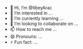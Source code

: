 - 👋 Hi, I’m @IlbeyArac
- 👀 I’m interested in ...
- 🌱 I’m currently learning ...
- 💞️ I’m looking to collaborate on ...
- 📫 How to reach me ...
- 😄 Pronouns: ...
- ⚡ Fun fact: ...

<!---
IlbeyArac/IlbeyArac is a ✨ special ✨ repository because its `README.md` (this file) appears on your GitHub profile.
You can click the Preview link to take a look at your changes.
--->
